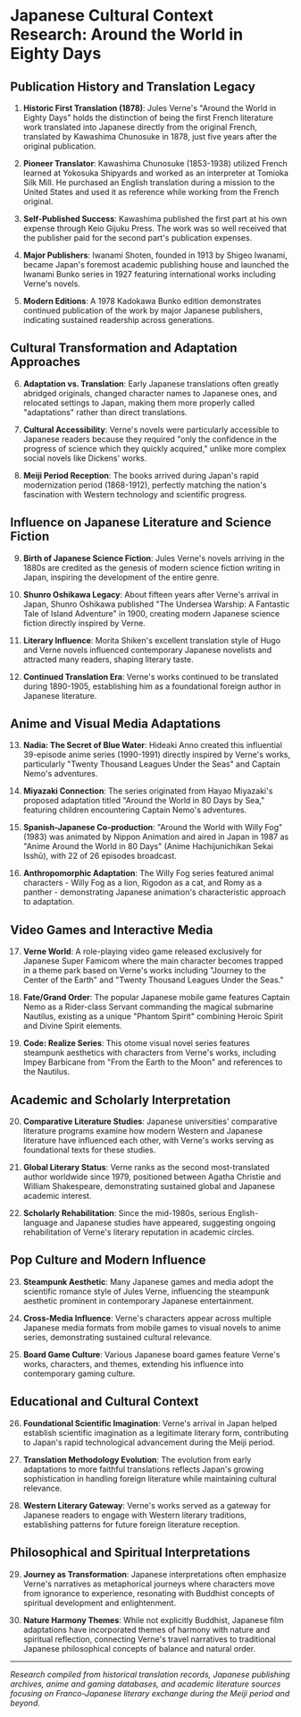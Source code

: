 # Japanese Cultural Context Research: Around the World in Eighty Days

## Publication History and Translation Legacy

1. **Historic First Translation (1878)**: Jules Verne's "Around the World in Eighty Days" holds the distinction of being the first French literature work translated into Japanese directly from the original French, translated by Kawashima Chunosuke in 1878, just five years after the original publication.

2. **Pioneer Translator**: Kawashima Chunosuke (1853-1938) utilized French learned at Yokosuka Shipyards and worked as an interpreter at Tomioka Silk Mill. He purchased an English translation during a mission to the United States and used it as reference while working from the French original.

3. **Self-Published Success**: Kawashima published the first part at his own expense through Keio Gijuku Press. The work was so well received that the publisher paid for the second part's publication expenses.

4. **Major Publishers**: Iwanami Shoten, founded in 1913 by Shigeo Iwanami, became Japan's foremost academic publishing house and launched the Iwanami Bunko series in 1927 featuring international works including Verne's novels.

5. **Modern Editions**: A 1978 Kadokawa Bunko edition demonstrates continued publication of the work by major Japanese publishers, indicating sustained readership across generations.

## Cultural Transformation and Adaptation Approaches

6. **Adaptation vs. Translation**: Early Japanese translations often greatly abridged originals, changed character names to Japanese ones, and relocated settings to Japan, making them more properly called "adaptations" rather than direct translations.

7. **Cultural Accessibility**: Verne's novels were particularly accessible to Japanese readers because they required "only the confidence in the progress of science which they quickly acquired," unlike more complex social novels like Dickens' works.

8. **Meiji Period Reception**: The books arrived during Japan's rapid modernization period (1868-1912), perfectly matching the nation's fascination with Western technology and scientific progress.

## Influence on Japanese Literature and Science Fiction

9. **Birth of Japanese Science Fiction**: Jules Verne's novels arriving in the 1880s are credited as the genesis of modern science fiction writing in Japan, inspiring the development of the entire genre.

10. **Shunro Oshikawa Legacy**: About fifteen years after Verne's arrival in Japan, Shunro Oshikawa published "The Undersea Warship: A Fantastic Tale of Island Adventure" in 1900, creating modern Japanese science fiction directly inspired by Verne.

11. **Literary Influence**: Morita Shiken's excellent translation style of Hugo and Verne novels influenced contemporary Japanese novelists and attracted many readers, shaping literary taste.

12. **Continued Translation Era**: Verne's works continued to be translated during 1890-1905, establishing him as a foundational foreign author in Japanese literature.

## Anime and Visual Media Adaptations

13. **Nadia: The Secret of Blue Water**: Hideaki Anno created this influential 39-episode anime series (1990-1991) directly inspired by Verne's works, particularly "Twenty Thousand Leagues Under the Seas" and Captain Nemo's adventures.

14. **Miyazaki Connection**: The series originated from Hayao Miyazaki's proposed adaptation titled "Around the World in 80 Days by Sea," featuring children encountering Captain Nemo's adventures.

15. **Spanish-Japanese Co-production**: "Around the World with Willy Fog" (1983) was animated by Nippon Animation and aired in Japan in 1987 as "Anime Around the World in 80 Days" (Anime Hachijunichikan Sekai Isshū), with 22 of 26 episodes broadcast.

16. **Anthropomorphic Adaptation**: The Willy Fog series featured animal characters - Willy Fog as a lion, Rigodon as a cat, and Romy as a panther - demonstrating Japanese animation's characteristic approach to adaptation.

## Video Games and Interactive Media

17. **Verne World**: A role-playing video game released exclusively for Japanese Super Famicom where the main character becomes trapped in a theme park based on Verne's works including "Journey to the Center of the Earth" and "Twenty Thousand Leagues Under the Seas."

18. **Fate/Grand Order**: The popular Japanese mobile game features Captain Nemo as a Rider-class Servant commanding the magical submarine Nautilus, existing as a unique "Phantom Spirit" combining Heroic Spirit and Divine Spirit elements.

19. **Code: Realize Series**: This otome visual novel series features steampunk aesthetics with characters from Verne's works, including Impey Barbicane from "From the Earth to the Moon" and references to the Nautilus.

## Academic and Scholarly Interpretation

20. **Comparative Literature Studies**: Japanese universities' comparative literature programs examine how modern Western and Japanese literature have influenced each other, with Verne's works serving as foundational texts for these studies.

21. **Global Literary Status**: Verne ranks as the second most-translated author worldwide since 1979, positioned between Agatha Christie and William Shakespeare, demonstrating sustained global and Japanese academic interest.

22. **Scholarly Rehabilitation**: Since the mid-1980s, serious English-language and Japanese studies have appeared, suggesting ongoing rehabilitation of Verne's literary reputation in academic circles.

## Pop Culture and Modern Influence

23. **Steampunk Aesthetic**: Many Japanese games and media adopt the scientific romance style of Jules Verne, influencing the steampunk aesthetic prominent in contemporary Japanese entertainment.

24. **Cross-Media Influence**: Verne's characters appear across multiple Japanese media formats from mobile games to visual novels to anime series, demonstrating sustained cultural relevance.

25. **Board Game Culture**: Various Japanese board games feature Verne's works, characters, and themes, extending his influence into contemporary gaming culture.

## Educational and Cultural Context

26. **Foundational Scientific Imagination**: Verne's arrival in Japan helped establish scientific imagination as a legitimate literary form, contributing to Japan's rapid technological advancement during the Meiji period.

27. **Translation Methodology Evolution**: The evolution from early adaptations to more faithful translations reflects Japan's growing sophistication in handling foreign literature while maintaining cultural relevance.

28. **Western Literary Gateway**: Verne's works served as a gateway for Japanese readers to engage with Western literary traditions, establishing patterns for future foreign literature reception.

## Philosophical and Spiritual Interpretations

29. **Journey as Transformation**: Japanese interpretations often emphasize Verne's narratives as metaphorical journeys where characters move from ignorance to experience, resonating with Buddhist concepts of spiritual development and enlightenment.

30. **Nature Harmony Themes**: While not explicitly Buddhist, Japanese film adaptations have incorporated themes of harmony with nature and spiritual reflection, connecting Verne's travel narratives to traditional Japanese philosophical concepts of balance and natural order.

---

*Research compiled from historical translation records, Japanese publishing archives, anime and gaming databases, and academic literature sources focusing on Franco-Japanese literary exchange during the Meiji period and beyond.*